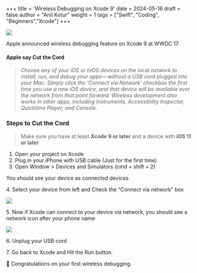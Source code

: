 +++
title = 'Wireless Debugging on Xcode 9'
date = 2024-05-16
draft = false
author = "Anil Kotur"
weight = 1
tags = ["Swift", "Coding", "Beginners","Xcode"]
+++

![](https://cdn-images-1.medium.com/max/2600/1*1Os0QxwoxLRZv6Easi2MOg.jpeg)


Apple announced wireless debugging feature on Xcode 9 at WWDC 17.

#### Apple say Cut the Cord

> _Choose any of your iOS or tvOS devices on the local network to install, run, and debug your apps — without a USB cord plugged into your Mac. Simply click the ‘Connect via Network’ checkbox the first time you use a new iOS device, and that device will be available over the network from that point forward. Wireless development also works in other apps, including Instruments, Accessibility Inspector, Quicktime Player, and Console._

### **Steps to Cut the Cord**

> Make sure you have at least **Xcode 9 or later** and a device with **iOS 11 or later**

1.  Open your project on Xcode
2.  Plug in your iPhone with USB cable (Just for the first time)
3.  Open Window > Devices and Simulators (cmd + shift + 2)

You should see your device as connected devices

4\. Select your device from left and Check the “Connect via network” box

![](https://cdn-images-1.medium.com/max/1600/1*QXxdbshQ4v2dkRSIdMJF3g.png)

5\. Now if Xcode can connect to your device via network, you should see a network icon after your phone name

![](https://cdn-images-1.medium.com/max/1600/1*oKSV1hTjKqCzM1fQ1w7J9A.png)

6\. Unplug your USB cord

7\. Go back to Xcode and Hit the Run button.

👏 Congratulations on your first wireless debugging.